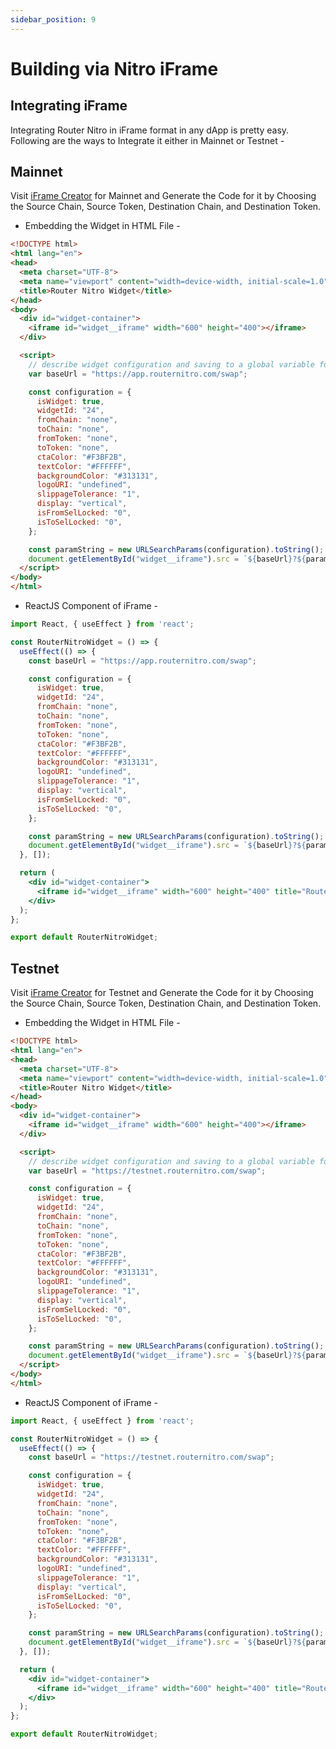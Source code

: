 ```yaml
---
sidebar_position: 9
---
```


# Building via Nitro iFrame

## Integrating iFrame

Integrating Router Nitro in iFrame format in any dApp is pretty easy. Following are the ways to Integrate it either in Mainnet or Testnet -

## Mainnet

Visit [iFrame Creator](https://app.routernitro.com/widget) for Mainnet and Generate the Code for it by Choosing the Source Chain, Source Token, Destination Chain, and Destination Token.

- Embedding the Widget in HTML File -

```html
<!DOCTYPE html>
<html lang="en">
<head>
  <meta charset="UTF-8">
  <meta name="viewport" content="width=device-width, initial-scale=1.0">
  <title>Router Nitro Widget</title>
</head>
<body>
  <div id="widget-container">
    <iframe id="widget__iframe" width="600" height="400"></iframe>
  </div>

  <script>
    // describe widget configuration and saving to a global variable for future use
    var baseUrl = "https://app.routernitro.com/swap";

    const configuration = {
      isWidget: true,
      widgetId: "24",
      fromChain: "none",
      toChain: "none",
      fromToken: "none",
      toToken: "none",
      ctaColor: "#F3BF2B",
      textColor: "#FFFFFF",
      backgroundColor: "#313131",
      logoURI: "undefined",
      slippageTolerance: "1",
      display: "vertical",
      isFromSelLocked: "0",
      isToSelLocked: "0",
    };

    const paramString = new URLSearchParams(configuration).toString();
    document.getElementById("widget__iframe").src = `${baseUrl}?${paramString}`;
  </script>
</body>
</html>

```

- ReactJS Component of iFrame -

```jsx
import React, { useEffect } from 'react';

const RouterNitroWidget = () => {
  useEffect(() => {
    const baseUrl = "https://app.routernitro.com/swap";

    const configuration = {
      isWidget: true,
      widgetId: "24",
      fromChain: "none",
      toChain: "none",
      fromToken: "none",
      toToken: "none",
      ctaColor: "#F3BF2B",
      textColor: "#FFFFFF",
      backgroundColor: "#313131",
      logoURI: "undefined",
      slippageTolerance: "1",
      display: "vertical",
      isFromSelLocked: "0",
      isToSelLocked: "0",
    };

    const paramString = new URLSearchParams(configuration).toString();
    document.getElementById("widget__iframe").src = `${baseUrl}?${paramString}`;
  }, []);

  return (
    <div id="widget-container">
      <iframe id="widget__iframe" width="600" height="400" title="Router Nitro Widget"></iframe>
    </div>
  );
};

export default RouterNitroWidget;
```


## Testnet

Visit [iFrame Creator](https://testnet.routernitro.com/widget) for Testnet and Generate the Code for it by Choosing the Source Chain, Source Token, Destination Chain, and Destination Token.

- Embedding the Widget in HTML File -

```html
<!DOCTYPE html>
<html lang="en">
<head>
  <meta charset="UTF-8">
  <meta name="viewport" content="width=device-width, initial-scale=1.0">
  <title>Router Nitro Widget</title>
</head>
<body>
  <div id="widget-container">
    <iframe id="widget__iframe" width="600" height="400"></iframe>
  </div>

  <script>
    // describe widget configuration and saving to a global variable for future use
    var baseUrl = "https://testnet.routernitro.com/swap";

    const configuration = {
      isWidget: true,
      widgetId: "24",
      fromChain: "none",
      toChain: "none",
      fromToken: "none",
      toToken: "none",
      ctaColor: "#F3BF2B",
      textColor: "#FFFFFF",
      backgroundColor: "#313131",
      logoURI: "undefined",
      slippageTolerance: "1",
      display: "vertical",
      isFromSelLocked: "0",
      isToSelLocked: "0",
    };

    const paramString = new URLSearchParams(configuration).toString();
    document.getElementById("widget__iframe").src = `${baseUrl}?${paramString}`;
  </script>
</body>
</html>
```

- ReactJS Component of iFrame -

```jsx
import React, { useEffect } from 'react';

const RouterNitroWidget = () => {
  useEffect(() => {
    const baseUrl = "https://testnet.routernitro.com/swap";

    const configuration = {
      isWidget: true,
      widgetId: "24",
      fromChain: "none",
      toChain: "none",
      fromToken: "none",
      toToken: "none",
      ctaColor: "#F3BF2B",
      textColor: "#FFFFFF",
      backgroundColor: "#313131",
      logoURI: "undefined",
      slippageTolerance: "1",
      display: "vertical",
      isFromSelLocked: "0",
      isToSelLocked: "0",
    };

    const paramString = new URLSearchParams(configuration).toString();
    document.getElementById("widget__iframe").src = `${baseUrl}?${paramString}`;
  }, []);

  return (
    <div id="widget-container">
      <iframe id="widget__iframe" width="600" height="400" title="Router Nitro Widget"></iframe>
    </div>
  );
};

export default RouterNitroWidget;
```